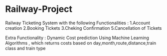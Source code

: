 # Railway-Project
Railway Ticketing System with the following Functionalities :
1.Account creation
2.Booking Tickets
3.Cheking Confirmation
5.Cancellation of Tickets

Extra Functionality :
Dynamic Cost prediction Using Machine Learning Algorithms , which returns costs based on day,month,route,distance,train class and train type
